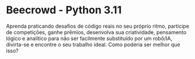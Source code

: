 # Beecrowd - Python 3.11

Aprenda praticando desafios de código reais no seu próprio ritmo, participe de competições, ganhe prêmios, desenvolva sua criatividade, pensamento lógico e analítico para não ser facilmente substituído por um robô/IA, divirta-se e encontre o seu trabalho ideal. Como poderia ser melhor que isso?

